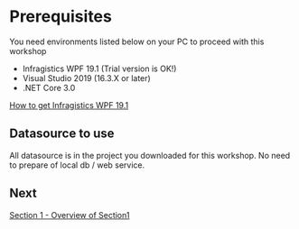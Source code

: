 # Prerequisites

You need environments listed below on your PC to proceed with this workshop 

* Infragistics WPF 19.1 (Trial version is OK!)
* Visual Studio 2019 (16.3.X or later)
* .NET Core 3.0

[How to get Infragistics WPF 19.1](https://github.com/gdayori/How-to-get-Infragistics-WPF-Nuget-packages)

## Datasource to use

All datasource is in the project you downloaded for this workshop. No need to prepare of local db / web service.

## Next
[Section 1 - Overview of Section1](01-Grid/01-00-Overview-of-Section1.md)